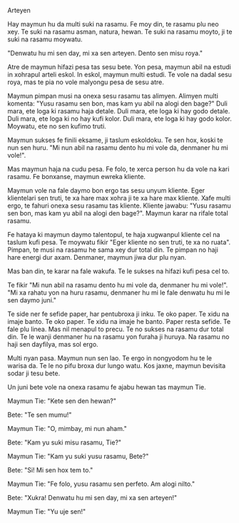 Arteyen

Hay maymun hu da multi suki na rasamu.
Fe moy din, te rasamu plu neo xey.
Te suki na rasamu asman, natura, hewan.
Te suki na rasamu moyto, ji te suki na rasamu moywatu.

"Denwatu hu mi sen day, mi xa sen arteyen. Dento sen misu roya."

Atre de maymun hifazi pesa tas sesu bete.
Yon pesa, maymun abil na estudi in xohrapul arteli eskol.
In eskol, maymun multi estudi.
Te vole na dadal sesu roya, mas te pia no vole malyongu pesa de sesu atre.

Maymun pimpan musi na onexa sesu rasamu tas alimyen.
Alimyen multi komenta: "Yusu rasamu sen bon, mas kam yu abil na alogi den bage?"
Duli mara, ete loga ki rasamu haja detale.
Duli mara, ete loga ki hay godo detale.
Duli mara, ete loga ki no hay kufi kolor.
Duli mara, ete loga ki hay godo kolor.
Moywatu, ete no sen kufimo truti.

Maymun sukses fe finili eksame, ji taslum eskoldoku.
Te sen hox, koski te nun sen huru.
"Mi nun abil na rasamu dento hu mi vole da, denmaner hu mi vole!".

Mas maymun haja na cudu pesa.
Fe folo, te xerca person hu da vole na kari rasamu.
Fe bonxanse, maymun ewreka kliente.

Maymun vole na fale daymo bon ergo tas sesu unyum kliente.
Eger klientelari sen truti, te xa hare max xohra ji te xa hare max kliente.
Xafe multi ergo, te fahuri onexa sesu rasamu tas kliente.
Kliente jawabu: "Yusu rasamu sen bon, mas kam yu abil na alogi den bage?".
Maymun karar na rifale total rasamu.

Fe hataya ki maymun daymo talentopul, te haja xugwanpul kliente cel na taslum kufi pesa.
Te moywatu fikir "Eger kliente no sen truti, te xa no ruata".
Pimpan, te musi na rasamu he sama xey dur total din.
Te pimpan no haji hare energi dur axam.
Denmaner, maymun jiwa dur plu nyan.

Mas ban din, te karar na fale wakufa.
Te le sukses na hifazi kufi pesa cel to.

Te fikir "Mi nun abil na rasamu dento hu mi vole da, denmaner hu mi vole!".
"Mi xa rahatu yon na huru rasamu, denmaner hu mi le fale denwatu hu mi le sen daymo juni."

Te side ner fe sefide paper, har pentubroxa ji inku.
Te oko paper.
Te xidu na imaje banto.
Te oko paper.
Te xidu na imaje he banto.
Paper resta sefide.
Te fale plu linea.
Mas nil menapul to precu.
Te no sukses na rasamu dur total din.
Te le wanji denmaner hu na rasamu yon furaha ji huruya.
Na rasamu no haji sen dayfilya, mas sol ergo.

Multi nyan pasa.
Maymun nun sen lao.
Te ergo in nongyodom hu te le warisa da.
Te le no pifu broxa dur lungo watu.
Kos jaxne, maymun bevisita sodar ji tesu bete.

Un juni bete vole na onexa rasamu fe ajabu hewan tas maymun Tie.

Maymun Tie: "Kete sen den hewan?"

Bete: "Te sen mumu!"

Maymun Tie: "O, mimbay, mi nun aham."

Bete: "Kam yu suki misu rasamu, Tie?"

Maymun Tie: "Kam yu suki yusu rasamu, Bete?"

Bete: "Si! Mi sen hox tem to."

Maymun Tie: "Fe folo, yusu rasamu sen perfeto. Am alogi nilto."

Bete: "Xukra! Denwatu hu mi sen day, mi xa sen arteyen!"

Maymun Tie: "Yu uje sen!"